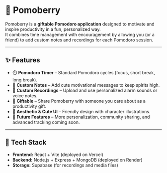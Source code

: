 # 🍓 Pomoberry

Pomoberry is a **giftable Pomodoro application** designed to motivate and inspire productivity in a fun, personalized way.  
It combines time management with encouragement by allowing you (or a friend) to add custom notes and recordings for each Pomodoro session.

---

## ✨ Features
- ⏱️ **Pomodoro Timer** – Standard Pomodoro cycles (focus, short break, long break).  
- 💌 **Custom Notes** – Add cute motivational messages to keep spirits high.  
- 🎵 **Custom Recordings** – Upload and use personalized alarm sounds or voice notes.  
- 🎁 **Giftable** – Share Pomoberry with someone you care about as a productivity gift.  
- 🌸 **Aesthetic & Cute UI** – Friendly design with character illustrations.  
- 🔮 **Future Features** – More personalization, community sharing, and advanced tracking coming soon.

---

## 🚀 Tech Stack
- **Frontend:** React + Vite (deployed on Vercel)  
- **Backend:** Node.js + Express + MongoDB (deployed on Render)  
- **Storage:** Supabase (for recordings and media files)  
